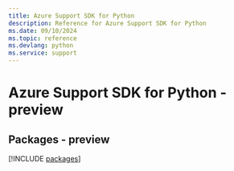 ```yaml
---
title: Azure Support SDK for Python
description: Reference for Azure Support SDK for Python
ms.date: 09/10/2024
ms.topic: reference
ms.devlang: python
ms.service: support
---
```

# Azure Support SDK for Python - preview
## Packages - preview
[!INCLUDE [packages](support-index.md)]